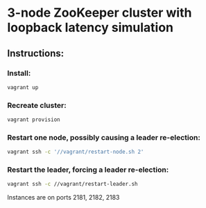 # 3-node ZooKeeper cluster with loopback latency simulation

## Instructions:

### Install:

```bash
vagrant up
```

### Recreate cluster:

```bash
vagrant provision
```

### Restart one node, possibly causing a leader re-election:

```bash
vagrant ssh -c '//vagrant/restart-node.sh 2'
```

### Restart the leader, forcing a leader re-election:

```bash
vagrant ssh -c //vagrant/restart-leader.sh
```

Instances are on ports 2181, 2182, 2183

